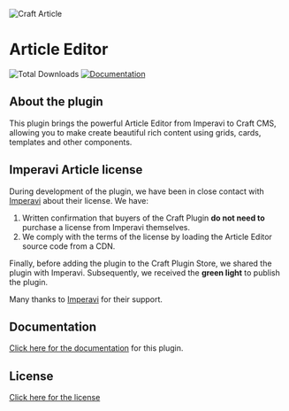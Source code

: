 ![Craft Article](https://raw.githubusercontent.com/creativeorange/craft-article/55f3e1803f86f999cae998d13e01486735960741/src/icon.svg?token=AD2KUHPPLRGVX457EYKZ6ZDBDOXTK)

# Article Editor

![Total Downloads](https://img.shields.io/packagist/dt/creativeorange/craft-article)
[![Documentation](https://img.shields.io/badge/documentation-available-orange)](https://docs.creativeorange.nl/craft-article)

## About the plugin

This plugin brings the powerful Article Editor from Imperavi to Craft CMS, allowing you to make create beautiful rich content using grids, cards, templates and other components.

## Imperavi Article license

During development of the plugin, we have been in close contact with [Imperavi](https://imperavi.com/) about their license. We have:

1. Written confirmation that buyers of the Craft Plugin **do not need to** purchase a license from Imperavi  themselves.
2. We comply with the terms of the license by loading the Article Editor source code from a CDN.

Finally, before adding the plugin to the Craft Plugin Store, we shared the plugin with Imperavi. Subsequently, we received the **green light** to publish the plugin.

Many thanks to [Imperavi](https://imperavi.com/) for their support.

## Documentation

[Click here for the documentation](https://docs.creativeorange.nl/craft-article) for this plugin.

## License

[Click here for the license](LICENSE.md)
